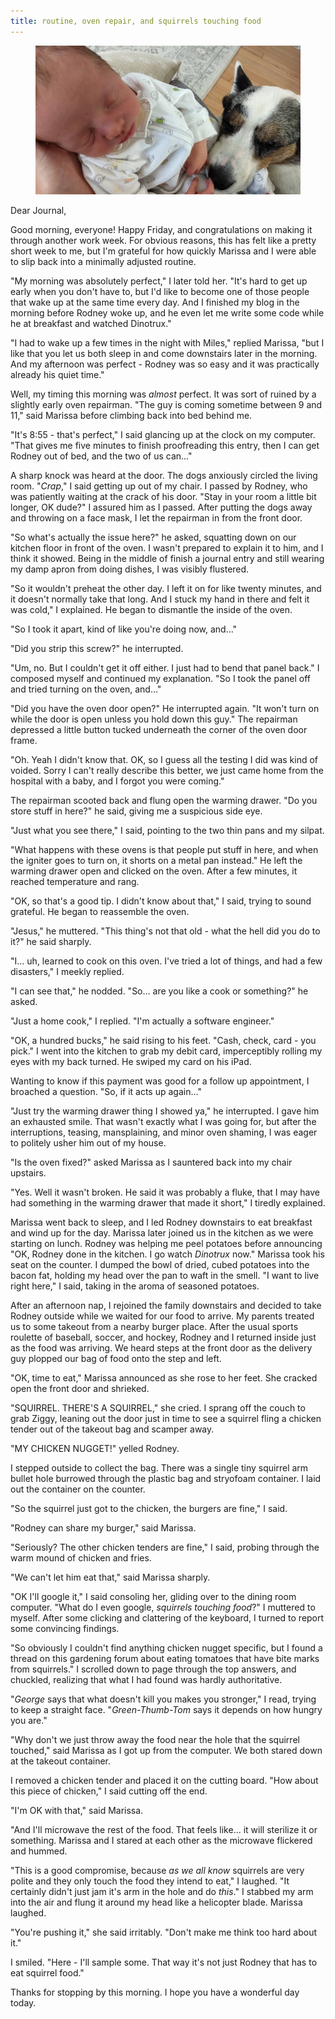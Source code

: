 ```yaml
---
title: routine, oven repair, and squirrels touching food
---
```


<figure>
  <a href="/images/banners/2020-05-08.jpg">
    <img alt="banner" src="/images/banners/2020-05-08.jpg"/>
  </a>
</figure>

Dear Journal,

Good morning, everyone!  Happy Friday, and congratulations on making
it through another work week.  For obvious reasons, this has felt like
a pretty short week to me, but I'm grateful for how quickly Marissa
and I were able to slip back into a minimally adjusted routine.

"My morning was absolutely perfect," I later told her.  "It's hard to
get up early when you don't have to, but I'd like to become one of
those people that wake up at the same time every day.  And I finished
my blog in the morning before Rodney woke up, and he even let me write
some code while he at breakfast and watched Dinotrux."

"I had to wake up a few times in the night with Miles," replied
Marissa, "but I like that you let us both sleep in and come downstairs
later in the morning.  And my afternoon was perfect - Rodney was so
easy and it was practically already his quiet time."

Well, my timing this morning was _almost_ perfect.  It was sort of
ruined by a slightly early oven repairman.  "The guy is coming
sometime between 9 and 11," said Marissa before climbing back into bed
behind me.

"It's 8:55 - that's perfect," I said glancing up at the clock on my
computer.  "That gives me five minutes to finish proofreading this
entry, then I can get Rodney out of bed, and the two of us can..."

A sharp knock was heard at the door.  The dogs anxiously circled the
living room.  "_Crap_," I said getting up out of my chair.  I passed
by Rodney, who was patiently waiting at the crack of his door.  "Stay
in your room a little bit longer, OK dude?" I assured him as I
passed.  After putting the dogs away and throwing on a face mask, I
let the repairman in from the front door.

"So what's actually the issue here?" he asked, squatting down on our
kitchen floor in front of the oven.  I wasn't prepared to explain it
to him, and I think it showed.  Being in the middle of finish a
journal entry and still wearing my damp apron from doing dishes, I was
visibly flustered.

"So it wouldn't preheat the other day.  I left it on for like twenty
minutes, and it doesn't normally take that long.  And I stuck my hand
in there and felt it was cold," I explained.  He began to dismantle
the inside of the oven.

"So I took it apart, kind of like you're doing now, and..."

"Did you strip this screw?" he interrupted.

"Um, no.  But I couldn't get it off either.  I just had to bend that
panel back."  I composed myself and continued my explanation.  "So I
took the panel off and tried turning on the oven, and..."

"Did you have the oven door open?" He interrupted again.  "It won't
turn on while the door is open unless you hold down this guy."  The
repairman depressed a little button tucked underneath the corner of
the oven door frame.

"Oh.  Yeah I didn't know that.  OK, so I guess all the testing I did
was kind of voided.  Sorry I can't really describe this better, we
just came home from the hospital with a baby, and I forgot you were
coming."

The repairman scooted back and flung open the warming drawer.  "Do you
store stuff in here?" he said, giving me a suspicious side eye.

"Just what you see there," I said, pointing to the two thin pans and
my silpat.

"What happens with these ovens is that people put stuff in here, and
when the igniter goes to turn on, it shorts on a metal pan instead."
He left the warming drawer open and clicked on the oven.  After a few
minutes, it reached temperature and rang.

"OK, so that's a good tip.  I didn't know about that," I said, trying
to sound grateful.  He began to reassemble the oven.

"Jesus," he muttered.  "This thing's not that old - what the hell did
you do to it?" he said sharply.

"I... uh, learned to cook on this oven.  I've tried a lot of things,
and had a few disasters," I meekly replied.

"I can see that," he nodded.  "So... are you like a cook or
something?" he asked.

"Just a home cook," I replied.  "I'm actually a software engineer."

"OK, a hundred bucks," he said rising to his feet.  "Cash, check,
card - you pick."  I went into the kitchen to grab my debit card,
imperceptibly rolling my eyes with my back turned.  He swiped my card
on his iPad.

Wanting to know if this payment was good for a follow up appointment,
I broached a question.  "So, if it acts up again..."

"Just try the warming drawer thing I showed ya," he interrupted.  I
gave him an exhausted smile.  That wasn't exactly what I was going
for, but after the interruptions, teasing, mansplaining, and minor
oven shaming, I was eager to politely usher him out of my house.

"Is the oven fixed?" asked Marissa as I sauntered back into my chair
upstairs.

"Yes.  Well it wasn't broken.  He said it was probably a fluke, that I
may have had something in the warming drawer that made it short," I
tiredly explained.

Marissa went back to sleep, and I led Rodney downstairs to eat
breakfast and wind up for the day.  Marissa later joined us in the
kitchen as we were starting on lunch.  Rodney was helping me peel
potatoes before announcing "OK, Rodney done in the kitchen.  I go
watch _Dinotrux_ now."  Marissa took his seat on the counter.  I
dumped the bowl of dried, cubed potatoes into the bacon fat, holding
my head over the pan to waft in the smell.  "I want to live right
here," I said, taking in the aroma of seasoned potatoes.

After an afternoon nap, I rejoined the family downstairs and decided
to take Rodney outside while we waited for our food to arrive.  My
parents treated us to some takeout from a nearby burger place.  After
the usual sports roulette of baseball, soccer, and hockey, Rodney and
I returned inside just as the food was arriving.  We heard steps at
the front door as the delivery guy plopped our bag of food onto the
step and left.

"OK, time to eat," Marissa announced as she rose to her feet.  She
cracked open the front door and shrieked.

"SQUIRREL.  THERE'S A SQUIRREL," she cried.  I sprang off the couch to
grab Ziggy, leaning out the door just in time to see a squirrel fling
a chicken tender out of the takeout bag and scamper away.

"MY CHICKEN NUGGET!" yelled Rodney.

I stepped outside to collect the bag.  There was a single tiny
squirrel arm bullet hole burrowed through the plastic bag and
stryofoam container.  I laid out the container on the counter.

"So the squirrel just got to the chicken, the burgers are fine," I
said.

"Rodney can share my burger," said Marissa.

"Seriously?  The other chicken tenders are fine," I said, probing
through the warm mound of chicken and fries.

"We can't let him eat that," said Marissa sharply.

"OK I'll google it," I said consoling her, gliding over to the dining
room computer.  "What do I even google, _squirrels touching food_?" I
muttered to myself.  After some clicking and clattering of the
keyboard, I turned to report some convincing findings.

"So obviously I couldn't find anything chicken nugget specific, but I
found a thread on this gardening forum about eating tomatoes that have
bite marks from squirrels."  I scrolled down to page through the top
answers, and chuckled, realizing that what I had found was hardly
authoritative.

"_George_ says that what doesn't kill you makes you stronger," I read,
trying to keep a straight face.  "_Green-Thumb-Tom_ says it depends on
how hungry you are."

"Why don't we just throw away the food near the hole that the squirrel
touched," said Marissa as I got up from the computer.  We both stared
down at the takeout container.

I removed a chicken tender and placed it on the cutting board.  "How
about this piece of chicken," I said cutting off the end.

"I'm OK with that," said Marissa.

"And I'll microwave the rest of the food.  That feels like... it will
sterilize it or something.  Marissa and I stared at each other as the
microwave flickered and hummed.

"This is a good compromise, because _as we all know_ squirrels are
very polite and they only touch the food they intend to eat," I
laughed.  "It certainly didn't just jam it's arm in the hole and do
_this_."  I stabbed my arm into the air and flung it around my head
like a helicopter blade.  Marissa laughed.

"You're pushing it," she said irritably.  "Don't make me think too
hard about it."

I smiled.  "Here - I'll sample some.  That way it's not just Rodney
that has to eat squirrel food."

Thanks for stopping by this morning.  I hope you have a wonderful day
today.
